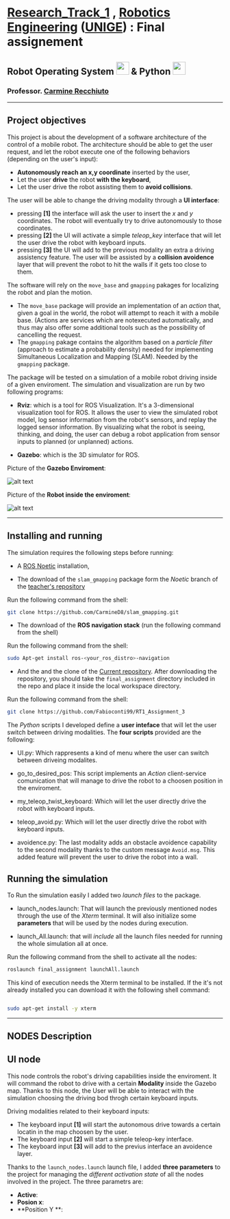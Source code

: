 #  [Research_Track_1](https://unige.it/en/off.f/2021/ins/51201.html?codcla=10635) , [Robotics Engineering](https://courses.unige.it/10635) ([UNIGE](https://unige.it/it/)) : Final assignement
## Robot Operating System <img height="30" src="https://github.com/Fabioconti99/RT1_Assignment_2/blob/main/images/ros.png"> & Python <img height="30" src="https://github.com/Fabioconti99/RT1_Assignment_1/blob/main/images/python.png">
### Professor. [Carmine Recchiuto](https://github.com/CarmineD8)


--------------------
Project objectives
--------------------
This project is about the development of a software architecture of the control of a mobile robot.
The architecture should be able to get the user request, and let the robot execute one of the following behaviors (depending on the user's input):

* **Autonomously reach an x,y coordinate** inserted by the user,
* Let the user **drive** the robot **with the keyboard**,
* Let the user drive the robot assisting them to **avoid collisions**.

The user will be able to change the driving modality through a **UI interface**:
* pressing **[1]** the interface will ask the user to insert the *x* and *y* coordinates. The robot will eventually try to drive autonomously to those coordinates.
* pressing **[2]** the UI will activate a simple *teleop_key* interface that will let the user drive the robot with keyboard inputs.
* pressing **[3]** the UI will add to the previous modality an extra a driving assistency feature. The user will be assisted by a **collision avoidence** layer that will prevent the robot to hit the walls if it gets too close to them. 

The software will rely on the `move_base` and `gmapping` pakages for localizing the robot and plan the motion.

* The `move_base` package will provide an implementation of an *action* that, given a goal in the world, the robot will attempt to reach it with a mobile base. (Actions are services which are notexecuted automatically, and thus may also offer some additional tools such as the possibility of cancelling the request. 
* The `gmapping` pakage contains the algorithm based on a *particle filter* (approach to estimate a probability density) needed for implementing Simultaneous Localization and Mapping (SLAM). Needed by the `gmapping` package. 

The package will be tested on a simulation of a mobile robot driving inside of a given enviroment. The simulation and visualization are run by two following programs: 

* **Rviz**: which is a tool for ROS Visualization. It's a 3-dimensional visualization tool for ROS. It allows the user to view the simulated robot model, log sensor information from the robot's sensors, and replay the logged sensor information. By visualizing what the robot is seeing, thinking, and doing, the user can debug a robot application from sensor inputs to planned (or unplanned) actions.

* **Gazebo**: which is the 3D simulator for ROS. 

Picture of the **Gazebo Enviroment**:

![alt text](https://github.com/Fabioconti99/RT1_Assignment_2/blob/main/images/map.png) 

Picture of the **Robot inside the enviroment**:

![alt text](https://github.com/Fabioconti99/RT1_Assignment_2/blob/main/images/map.png) 

--------

Installing and running
----------------------
The simulation requires the following steps before running:

* A [ROS Noetic](http://wiki.ros.org/noetic/Installation) installation,

* The download of the `slam_gmapping` package form the *Noetic* branch of the [teacher's repository](https://github.com/CarmineD8/slam_gmapping.git )

Run the following command from the shell:
```bash
git clone https://github.com/CarmineD8/slam_gmapping.git
```

* The download of the **ROS navigation stack** (run the following command from the shell)

Run the following command from the shell:
```bash
sudo Apt-get install ros-<your_ros_distro>-navigation
```

* And the and the clone of the [Current repository](https://github.com/Fabioconti99/RT1_Assignment_3 ). After downloading the repository, you should take the `final_assignment` directory included in the repo and place it inside the local workspace directory.

Run the following command from the shell:
```bash
git clone https://github.com/Fabioconti99/RT1_Assignment_3
```

The *Python* scripts I developed define a **user inteface** that will let the user switch between driving modalities.
The **four scripts** provided are the following: 

* UI.py: Which rappresents a kind of menu where the user can switch between driveing modalites.

* go_to_desired_pos: This script implements an *Action* client-service comunication that will manage to drive the robot to a choosen position in the enviroment.

* my_teleop_twist_keyboard: Which will let the user directly drive the robot with keyboard inputs.

* teleop_avoid.py: Which will let the user directly drive the robot with keyboard inputs.

* avoidence.py: The last modality adds an obstacle avoidence capability to the second modality thanks to the custom message `Avoid.msg`. This added feature will prevent the user to drive the robot into a wall.

## Running the simulation

To Run the simulation easily I added two *launch files* to the package. 

* launch_nodes.launch: That will launch the previously mentioned nodes through the use of the *Xterm* terminal. It will also initialize some **parameters** that will be used by the nodes during execution.

* launch_All.launch: that will *include* all the launch files needed for running the whole simulation all at once.

Run the following command from the shell to activate all the nodes:
```bash
roslaunch final_assignment launchAll.launch
```

This kind of execution needs the Xterm terminal to be installed. If the it's not already installed you can download it with the following shell command:

```bash

sudo apt-get install -y xterm
```
------
NODES Description
-------------------

## UI node

This node controls the robot's driving capabilities inside the enviroment. It will command the robot to drive with a certain **Modality** inside the Gazebo map. Thanks to this node, the User will be able to interact with the simulation choosing the driving bod throgh certain keyboard inputs.

Driving modalities related to their keyboard inputs:

* The keyboard input **[1]** will start the autonomous drive towards a certain locatin in the map choosen by the user.
* The keyboard input **[2]** will start a simple teleop-key interface.
* The keyboard input **[3]** will add to the previus interface an avoidence layer.

Thanks to the `launch_nodes.launch` launch file, I added **three parameters** to the project for managing the *different activation state* of all the nodes involved in the project.
The three parametrs are:

* **Active**:
* **Posion x**:
* **Position Y **:



